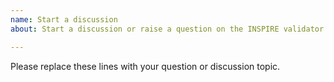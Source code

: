 ```yaml
---
name: Start a discussion
about: Start a discussion or raise a question on the INSPIRE validator

---
```


Please replace these lines with your question or discussion topic.
